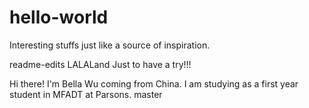 # hello-world
Interesting stuffs just like a source of inspiration.

readme-edits
LALALand
Just to have a try!!!

Hi there!
I'm Bella Wu coming from China.
I am studying as a first year student in MFADT at Parsons.
master
